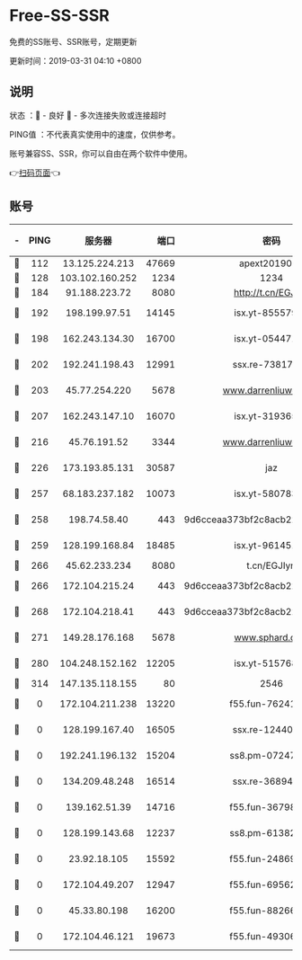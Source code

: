 # Free-SS-SSR

免费的SS账号、SSR账号，定期更新

更新时间：2019-03-31 04:10 +0800

## 说明

状态     ：🙂 - 良好 🙁 - 多次连接失败或连接超时

PING值   ：不代表真实使用中的速度，仅供参考。

账号兼容SS、SSR，你可以自由在两个软件中使用。

👉[扫码页面](https://liesauer.github.io/Free-SS-SSR/)👈

## 账号

|-|PING|服务器|端口|密码|加密方式|区域|
|:----:|:----:|:-----:|-----:|:----:|:----:|:----:|
|🙂|112|13.125.224.213|47669|apext2019001|chacha20|KR|
|🙂|128|103.102.160.252|1234|1234|rc4-md5|JP|
|🙂|184|91.188.223.72|8080|http://t.cn/EGJIyrl|rc4-md5|RU|
|🙂|192|198.199.97.51|14145|isx.yt-85557924|aes-256-cfb|US|
|🙂|198|162.243.134.30|16700|isx.yt-05447189|aes-256-cfb|US|
|🙂|202|192.241.198.43|12991|ssx.re-73817435|aes-256-cfb|US|
|🙂|203|45.77.254.220|5678|www.darrenliuwei.com|aes-256-cfb|SG|
|🙂|207|162.243.147.10|16070|isx.yt-31936504|aes-256-cfb|US|
|🙂|216|45.76.191.52|3344|www.darrenliuwei.com|aes-256-cfb|JP|
|🙂|226|173.193.85.131|30587|jaz|aes-256-cfb|US|
|🙂|257|68.183.237.182|10073|isx.yt-58078392|aes-256-cfb|SG|
|🙂|258|198.74.58.40|443|9d6cceaa373bf2c8acb22e60b6a58be6|aes-256-cfb|US|
|🙂|259|128.199.168.84|18485|isx.yt-96145111|aes-256-cfb|SG|
|🙂|266|45.62.233.234|8080|t.cn/EGJIyrl|rc4-md5|CA|
|🙂|266|172.104.215.24|443|9d6cceaa373bf2c8acb22e60b6a58be6|aes-256-cfb|US|
|🙂|268|172.104.218.41|443|9d6cceaa373bf2c8acb22e60b6a58be6|aes-256-cfb|US|
|🙂|271|149.28.176.168|5678|www.sphard.com|aes-256-cfb|AU|
|🙂|280|104.248.152.162|12205|isx.yt-51576828|aes-256-cfb|SG|
|🙂|314|147.135.118.155|80|2546|chacha20|US|
|🙁|0|172.104.211.238|13220|f55.fun-76241497|aes-256-cfb|US|
|🙁|0|128.199.167.40|16505|ssx.re-12440884|aes-256-cfb|SG|
|🙁|0|192.241.196.132|15204|ss8.pm-07247193|aes-256-cfb|US|
|🙁|0|134.209.48.248|16514|ssx.re-36894461|aes-256-cfb|US|
|🙁|0|139.162.51.39|14716|f55.fun-36798193|aes-256-cfb|SG|
|🙁|0|128.199.143.68|12237|ss8.pm-61382605|aes-256-cfb|SG|
|🙁|0|23.92.18.105|15592|f55.fun-24869458|aes-256-cfb|US|
|🙁|0|172.104.49.207|12947|f55.fun-69562223|aes-256-cfb|SG|
|🙁|0|45.33.80.198|16200|f55.fun-88266178|aes-256-cfb|US|
|🙁|0|172.104.46.121|19673|f55.fun-49306300|aes-256-cfb|SG|
